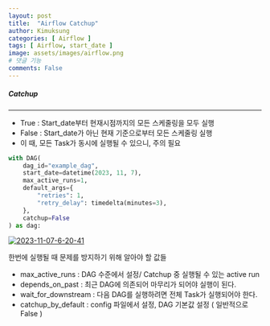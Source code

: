 ```yaml
---
layout: post
title:  "Airflow Catchup"
author: Kimuksung
categories: [ Airflow ]
tags: [ Airflow, start_date ]
image: assets/images/airflow.png
# 댓글 기능
comments: False
---
```


##### Catchup
---
- True : Start_date부터 현재시점까지의 모든 스케줄링을 모두 실행
- False : Start_date가 아닌 현재 기준으로부터 모든 스케줄링 실행
- 이 때, 모든 Task가 동시에 실행될 수 있으니, 주의 필요

```python
with DAG(
    dag_id="example_dag",
    start_date=datetime(2023, 11, 7), 
    max_active_runs=1,
    default_args={
        "retries": 1,
        "retry_delay": timedelta(minutes=3),
    },
    catchup=False
) as dag:
```

<a href="https://ibb.co/hgYCxfY"><img src="https://i.ibb.co/qDJxL5J/2023-11-07-6-20-41.png" alt="2023-11-07-6-20-41" border="0"></a>

한번에 실행될 때 문제를 방지하기 위해 알아야 할 값들

- max_active_runs : DAG 수준에서 설정/ Catchup 중 실행될 수 있는 active run
- depends_on_past : 최근 DAG에 의존되어 마무리가 되어야 실행이 된다.
- wait_for_downstream : 다음 DAG를 실행하려면 전체 Task가 실행되어야 한다.
- catchup_by_default : config 파일에서 설정, DAG 기본값 설정 ( 일반적으로 False )